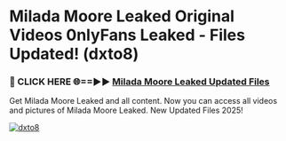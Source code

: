 # Milada Moore Leaked Original Videos 0nlyFans Leaked - Files Updated! (dxto8)

<h3>🔴 CLICK HERE 🌐==►► <a href="https://tinyurl.com/2jnfzry5" rel="nofollow">Milada Moore Leaked Updated Files</a></h3>

Get Milada Moore Leaked and all content. Now you can access all videos and pictures of Milada Moore Leaked. New Updated Files 2025!

[![dxto8](https://i.imgur.com/GyGTBgg.gif)](https://tinyurl.com/2jnfzry5)
